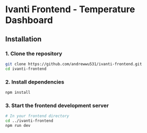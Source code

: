 # Ivanti Frontend - Temperature Dashboard

## Installation

### 1. Clone the repository

```bash
git clone https://github.com/andrewwu531/ivanti-frontend.git
cd ivanti-frontend
```

### 2. Install dependencies

```bash
npm install
```

### 3. Start the frontend development server

```bash
# In your frontend directory
cd ../ivanti-frontend
npm run dev
```
